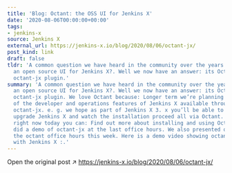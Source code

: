 ```yaml
---
title: 'Blog: Octant: the OSS UI for Jenkins X'
date: '2020-08-06T00:00:00+00:00'
tags:
- jenkins-x
source: Jenkins X
external_url: https://jenkins-x.io/blog/2020/08/06/octant-jx/
post_kind: link
draft: false
tldr: 'A common question we have heard in the community over the years is Is there
  an open source UI for Jenkins X?. Well we now have an answer: its Octant using the
  octant-jx plugin.'
summary: 'A common question we have heard in the community over the years is Is there
  an open source UI for Jenkins X?. Well we now have an answer: its Octant using the
  octant-jx plugin. We love Octant because: Longer term we’re planning on making most
  of the developer and operations features of Jenkins X available through the UI via
  octant-jx. e. g. we hope as part of Jenkins X 3. x you’ll be able to install or
  upgrade Jenkins X and watch the installation proceed all via Octant. But already
  right now today you can: Find out more about installing and using Octant here. We
  did a demo of octant-jx at the last office hours. We also presented octant-jx at
  the octant office hours this week. Here is a demo video showing octant in action
  with Jenkins X :.'
---
```

Open the original post ↗ https://jenkins-x.io/blog/2020/08/06/octant-jx/
